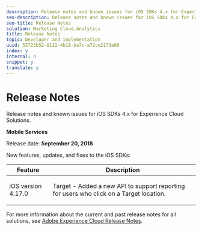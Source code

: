 ```yaml
---
description: Release notes and known issues for iOS SDKs 4.x for Experience Cloud Solutions.
seo-description: Release notes and known issues for iOS SDKs 4.x for Experience Cloud Solutions.
seo-title: Release Notes
solution: Marketing Cloud,Analytics
title: Release Notes
topic: Developer and implementation
uuid: 55723b52-9122-4b18-ba7c-a72ce2173e00
index: y
internal: n
snippet: y
translate: y
---
```


# Release Notes

Release notes and known issues for iOS SDKs 4.x for Experience Cloud Solutions.

<a id="section_6F324010FC19458480874B61776351DE"></a>

**Mobile Services**

Release date: **September 20, 2018**

New features, updates, and fixes to the iOS SDKs:

<table id="table_EABFE83E2DA94348B7665EE41A73D9B8"> 
 <thead> 
  <tr> 
   <th colname="col1" class="entry"> Feature </th> 
   <th colname="col2" class="entry"> Description </th> 
  </tr>
 </thead>
 <tbody> 
  <tr> 
   <td colname="col1"> iOS version 4.17.0 </td> 
   <td colname="col2"> <p> Target - Added a new API to support reporting for users who click on a Target location. </p> </td> 
  </tr> 
 </tbody> 
</table>

<a id="section_9971225D885743AEBD9E77FC90073234"></a>

For more information about the current and past release notes for all solutions, see [Adobe Experience Cloud Release Notes](https://marketing.adobe.com/resources/help/en_US/whatsnew/). 
